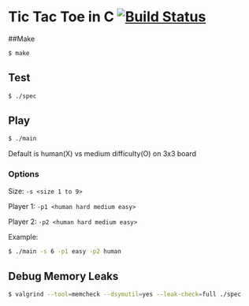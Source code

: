 # Tic Tac Toe in C [![Build Status](https://travis-ci.org/kevinbuch/t3c.png?branch=master)](https://travis-ci.org/kevinbuch/t3c)

##Make

```bash
$ make
```

## Test

```bash
$ ./spec
```

## Play

```bash
$ ./main
```

Default is human(X) vs medium difficulty(O) on 3x3 board

### Options
Size: ```-s <size 1 to 9>```

Player 1: ```-p1 <human hard medium easy>```

Player 2: ```-p2 <human hard medium easy>```

Example:

```bash
$ ./main -s 6 -p1 easy -p2 human
```

## Debug Memory Leaks

```bash
$ valgrind --tool=memcheck --dsymutil=yes --leak-check=full ./spec
```
